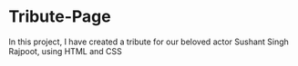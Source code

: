 # Tribute-Page
In this project, I have created a tribute for our beloved actor Sushant Singh Rajpoot, using HTML and CSS
